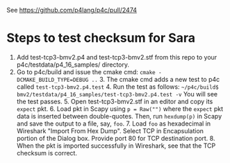 See https://github.com/p4lang/p4c/pull/2474

# Steps to test checksum for Sara

1. Add test-tcp3-bmv2.p4 and test-tcp3-bmv2.stf from this repo to your
   p4c/testdata/p4_16_samples/ directory.
2. Go to p4c/build and issue the cmake cmd: `cmake -DCMAKE_BUILD_TYPE=DEBUG ..`
   3. The cmake cmd adds a new test to p4c called `test-tcp3-bmv2.p4.test`
   4. Run the test as follows:
      `~/p4c/build$ bmv2/testdata/p4_16_samples/test-tcp3-bmv2.p4.test -v`
   You will see the test passes.
   5. Open test-tcp3-bmv2.stf in an editor and copy its `expect` pkt.
   6. Load pkt in Scapy using `p = Raw("")` where the `expect` pkt data is
      inserted between double-quotes.  Then, run `hexdump(p)` in Scapy
	  and save the output to a file, say, `foo`.
   7. Load `foo` as hexadecimal in Wireshark "Import From Hex Dump".
      Select TCP in Encapsulation portion of the Dialog box. Provide port
	  80 for TCP destination port.
   8. When the pkt is imported successfully in Wireshark, see that the TCP
      checksum is correct.
